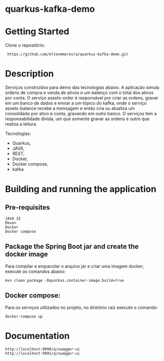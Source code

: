 # quarkus-kafka-demo
# Getting Started
Clone o repositório:
<pre><code> https://github.com/eltonmmoreira/quarkus-kafka-demo.git</code></pre>

# Description
Serviços construídos para demo das tecnologias abaixo. A aplicação simula ordens de compra e venda de ativos e um balanço com o total dos ativos por conta.
O serviço assets-order é responsável por criar as ordens, gravar em um banco de dados e enviar a um tópico do kafka, onde o serviço 
assets-balance recebe a mensagem e então cria ou atualiza um consolidado por ativo e conta, gravando em outro banco. 
O serviços tem a responsabilidade divida, um que somente gravar as ordens e outro que realiza a leitura. 

Tecnologias:
- Quarkus,
- JAVA, 
- REST, 
- Docker,
- Docker compose,
- kafka

# Building and running the application
## Pre-requisites
<pre><code>JAVA 15
Maven
Docker
Docker compose</code></pre>

## Package the Spring Boot jar and create the docker image
Para compilar e empacotar o arquivo jar e criar uma imagem docker, execute os comandos abaixo:
<pre><code>mvn clean package -Dquarkus.container-image.build=true</code></pre>

## Docker compose:
Para os serviços utilizados no projeto, no diretório raiz execute o comando:
<pre><code>docker-compose up</code></pre>

# Documentation
<pre><code>http://localhost:9090/q/swagger-ui
http://localhost:9091/q/swagger-ui
</code></pre>

